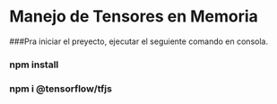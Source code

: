 # Manejo de Tensores en Memoria

###Pra iniciar el preyecto, ejecutar el seguiente comando en consola.

### npm install

### npm i @tensorflow/tfjs
